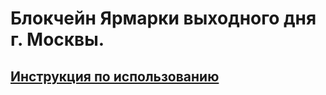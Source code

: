 # Блокчейн Ярмарки выходного дня г. Москвы. 
## [Инструкция по использованию](https://moscow-technologies.github.io/fairs-blockchain/)
